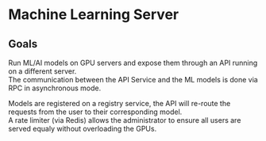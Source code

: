 # Machine Learning Server


## Goals

Run ML/AI models on GPU servers and expose them through an API running on a different server.  
The communication between the API Service and the ML models is done via RPC in asynchronous mode.  

Models are registered on a registry service, the API will re-route the requests from the user to their corresponding model.  
A rate limiter (via Redis) allows the administrator to ensure all users are served equaly without overloading the GPUs.

